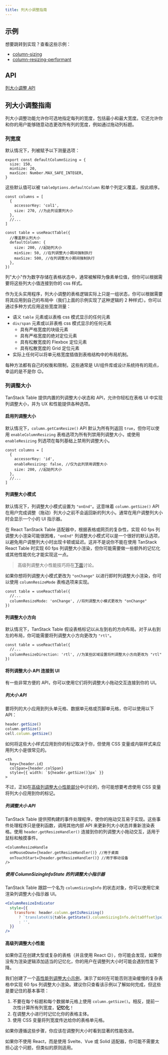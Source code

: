 ```yaml
---
title: 列大小调整指南
---
```


## 示例

想要跳转到实现？查看这些示例：

- [column-sizing](../framework/react/examples/column-sizing)
- [column-resizing-performant](../framework/react/examples/column-resizing-performant)

## API

[列大小调整 API](../api/features/column-sizing)

## 列大小调整指南

列大小调整功能允许你可选地指定每列的宽度，包括最小和最大宽度。它还允许你和你的用户能够随意动态更改所有列的宽度，例如通过拖动列标题。

### 列宽度

默认情况下，列被赋予以下测量选项：

```tsx
export const defaultColumnSizing = {
  size: 150,
  minSize: 20,
  maxSize: Number.MAX_SAFE_INTEGER,
}
```

这些默认值可以被 `tableOptions.defaultColumn` 和单个列定义覆盖，按此顺序。

```tsx
const columns = [
  {
    accessorKey: 'col1',
    size: 270, //为此列设置列大小
  },
  //...
]

const table = useReactTable({
  //覆盖默认列大小
  defaultColumn: {
    size: 200, //起始列大小
    minSize: 50, //在列调整大小期间强制执行
    maxSize: 500, //在列调整大小期间强制执行
  },
})
```

列"大小"作为数字存储在表格状态中，通常被解释为像素单位值，但你可以根据需要将这些列大小值连接到你的 css 样式。

作为无头实用程序，列大小调整的表格逻辑实际上只是一组状态，你可以根据需要将其应用到自己的布局中（我们上面的示例实现了这种逻辑的 2 种样式）。你可以通过多种方式应用这些宽度测量：

- 语义 `table` 元素或以表格 css 模式显示的任何元素
- `div/span` 元素或以非表格 css 模式显示的任何元素
  - 具有严格宽度的块级元素
  - 具有严格宽度的绝对定位元素
  - 具有松散宽度的 Flexbox 定位元素
  - 具有松散宽度的 Grid 定位元素
- 实际上任何可以将单元格宽度插值到表格结构中的布局机制。

每种方法都有自己的权衡和限制，这些通常是 UI/组件库或设计系统持有的观点，幸运的是不是你 😉。

### 列调整大小

TanStack Table 提供内置的列调整大小状态和 API，允许你轻松在表格 UI 中实现列调整大小，并为 UX 和性能提供各种选项。

#### 启用列调整大小

默认情况下，`column.getCanResize()` API 默认为所有列返回 `true`，但你可以使用 `enableColumnResizing` 表格选项为所有列禁用列调整大小，或使用 `enableResizing` 列选项在每列基础上禁用列调整大小。

```tsx
const columns = [
  {
    accessorKey: 'id',
    enableResizing: false, //仅为此列禁用调整大小
    size: 200, //起始列大小
  },
  //...
]
```

#### 列调整大小模式

默认情况下，列调整大小模式设置为 `"onEnd"`。这意味着 `column.getSize()` API 在用户完成调整（拖动）列大小之前不会返回新的列大小。通常在用户调整列大小时会显示一个小的 UI 指示器。

在 React TanStack Table 适配器中，根据表格或网页的复杂性，实现 60 fps 列调整大小渲染可能很困难，`"onEnd"` 列调整大小模式可以是一个很好的默认选项，以避免用户调整列大小时出现卡顿或延迟。这并不是说你不能在使用 TanStack React Table 时实现 60 fps 列调整大小渲染，但你可能需要做一些额外的记忆化或其他性能优化才能实现这一点。

> 高级列调整大小性能技巧将在[下面](#advanced-column-resizing-performance)讨论。

如果你想将列调整大小模式更改为 `"onChange"` 以进行即时列调整大小渲染，你可以使用 `columnResizeMode` 表格选项来实现。

```tsx
const table = useReactTable({
  //...
  columnResizeMode: 'onChange', //将列调整大小模式更改为 "onChange"
})
```

#### 列调整大小方向

默认情况下，TanStack Table 假设表格标记以从左到右的方向布局。对于从右到左的布局，你可能需要将列调整大小方向更改为 `"rtl"`。

```tsx
const table = useReactTable({
  //...
  columnResizeDirection: 'rtl', //为某些区域设置将列调整大小方向更改为 "rtl"
})
```

#### 将列调整大小 API 连接到 UI

有一些非常方便的 API，你可以使用它们将列调整大小拖动交互连接到你的 UI。

##### 列大小 API

要将列的大小应用到列头单元格、数据单元格或页脚单元格，你可以使用以下 API：

```ts
header.getSize()
column.getSize()
cell.column.getSize()
```

如何将这些大小样式应用到你的标记取决于你，但使用 CSS 变量或内联样式来应用列大小是很常见的。

```tsx
<th
  key={header.id}
  colSpan={header.colSpan}
  style={{ width: `${header.getSize()}px` }}
>
```

不过，正如在[高级列调整大小性能部分](#advanced-column-resizing-performance)中讨论的，你可能想要考虑使用 CSS 变量将列大小应用到你的标记。

##### 列调整大小 API

TanStack Table 提供预构建的事件处理程序，使你的拖动交互易于实现。这些事件处理程序只是便利函数，调用其他内部 API 来更新列大小状态并重新渲染表格。使用 `header.getResizeHandler()` 连接到你的列调整大小拖动交互，适用于鼠标和触摸事件。

```tsx
<ColumnResizeHandle
  onMouseDown={header.getResizeHandler()} //用于桌面
  onTouchStart={header.getResizeHandler()} //用于移动设备
/>
```

##### 使用 ColumnSizingInfoState 的列调整大小指示器

TanStack Table 跟踪一个名为 `columnSizingInfo` 的状态对象，你可以使用它来渲染列调整大小指示器 UI。

```jsx
<ColumnResizeIndicator
  style={{
    transform: header.column.getIsResizing()
      ? `translateX(${table.getState().columnSizingInfo.deltaOffset}px)`
      : '',
  }}
/>
```

#### 高级列调整大小性能

如果你正在创建大型或复杂的表格（并且使用 React 😉），你可能会发现，如果你没有为渲染逻辑添加适当的记忆化，你的用户在调整列大小时可能会遇到性能下降。

我们创建了一个[高性能列调整大小示例](../framework/react/examples/column-resizing-performant)，演示了如何在可能否则渲染缓慢的复杂表格中实现 60 fps 列调整大小渲染。建议你只查看该示例以了解如何完成，但这些是要记住的基本事项：

1. 不要在每个标题和每个数据单元格上使用 `column.getSize()`。相反，提前一次性计算所有列宽度，**记忆化**！
2. 在调整大小进行时记忆化你的表格主体。
3. 使用 CSS 变量将列宽度传达给你的表格单元格。

如果你遵循这些步骤，你应该在调整列大小时看到显著的性能改进。

如果你不使用 React，而是使用 Svelte、Vue 或 Solid 适配器，你可能不需要太担心这个问题，但类似的原则适用。